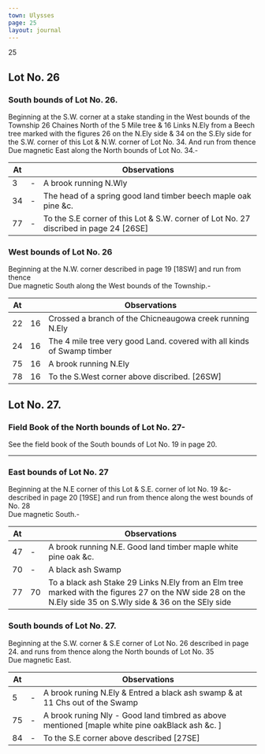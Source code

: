 ```yaml
---
town: Ulysses
page: 25
layout: journal
---
```


25

## Lot No. 26

### South bounds of Lot No. 26.

Beginning at the S.W. corner at a stake standing in the West bounds of the Township 26 Chaines North of the 5 Mile tree & 16 Links N.Ely from a Beech tree marked with the figures 26 on the N.Ely side & 34 on the S.Ely side for the S.W. corner of this Lot & N.W. corner of Lot No. 34. And run from thence \
Due magnetic East along the North bounds of Lot No. 34.-

| At |    | Observations |
| -- | -- | ------------ |
|  3 | - | A brook running N.Wly
| 34 | - | The head of a spring good land timber beech maple oak pine &c.
| 77 | - | To the S.E corner of this Lot & S.W. corner of Lot No. 27 discribed in page 24 [26SE]

### West bounds of Lot No. 26

Beginning at the N.W. corner described in page 19 [18SW] and run from thence \
Due magnetic South along the West bounds of the Township.-

| At |    | Observations |
| -- | -- | ------------ |
| 22 | 16 | Crossed a branch of the Chicneaugowa creek running N.Ely
| 24 | 16 | The 4 mile tree very good Land. covered with all kinds of Swamp timber
| 75 | 16 | A brook running N.Ely
| 78 | 16 | To the S.West corner above discribed. [26SW]

## Lot No. 27.

### Field Book of the North bounds of Lot No. 27-

See the field book of the South bounds of Lot No. 19 in page 20.

---

### East bounds of Lot No. 27

Beginning at the N.E corner of this Lot & S.E. corner of lot No. 19 &c- described in page 20 [19SE] and run from thence along the west bounds of No. 28 \
Due magnetic South.-

| At |    | Observations |
| -- | -- | ------------ |
| 47 | - | A brook running N.E. Good land timber maple white pine oak &c.
| 70 | - | A black ash Swamp
| 77 | 70 | To a black ash Stake 29 Links N.Ely from an Elm tree marked with the figures 27 on the NW side 28 on the N.Ely side 35 on S.Wly side & 36 on the SEly side

### South bounds of Lot No. 27.

Beginning at the S.W. corner & S.E corner of Lot No. 26 described in page 24. and runs from thence along the North bounds of Lot No. 35 \
Due magnetic East.

| At |    | Observations |
| -- | -- | ------------ |
|  5 | - | A brook runing N.Ely & Entred a black ash swamp & at 11 Chs out of the Swamp
| 75 | - | A brook runing Nly - Good land timbred as above mentioned [maple white pine oakBlack ash &c. ]
| 84 | - | To the S.E corner above described [27SE]
